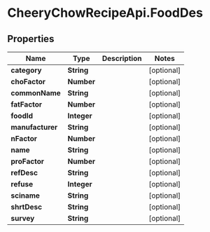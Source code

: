 # CheeryChowRecipeApi.FoodDes

## Properties
Name | Type | Description | Notes
------------ | ------------- | ------------- | -------------
**category** | **String** |  | [optional] 
**choFactor** | **Number** |  | [optional] 
**commonName** | **String** |  | [optional] 
**fatFactor** | **Number** |  | [optional] 
**foodId** | **Integer** |  | [optional] 
**manufacturer** | **String** |  | [optional] 
**nFactor** | **Number** |  | [optional] 
**name** | **String** |  | [optional] 
**proFactor** | **Number** |  | [optional] 
**refDesc** | **String** |  | [optional] 
**refuse** | **Integer** |  | [optional] 
**sciname** | **String** |  | [optional] 
**shrtDesc** | **String** |  | [optional] 
**survey** | **String** |  | [optional] 


